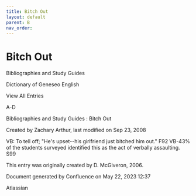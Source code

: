 ```yaml
---
title: Bitch Out
layout: default
parent: B
nav_order:
---
```


# Bitch Out

Bibliographies and Study Guides

Dictionary of Geneseo English

View All Entries

A-D

Bibliographies and Study Guides : Bitch Out

Created by  Zachary Arthur, last modified on Sep 23, 2008

VB: To tell off; &quot;He's upset--his girlfriend just bitched him out.&quot; F92 VB-43% of the students surveyed identified this as the act of verbally assaulting. S99 

This entry was originally created by D. McGiveron, 2006.

Document generated by Confluence on May 22, 2023 12:37

Atlassian
